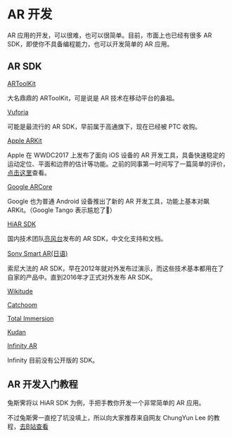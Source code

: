 # AR 开发
AR 应用的开发，可以很难，也可以很简单。目前，市面上也已经有很多 AR SDK，即使你不具备编程能力，也可以开发简单的 AR 应用。

## AR SDK 

[ARToolKit](https://artoolkit.org/)

大名鼎鼎的 ARToolKit，可是说是 AR 技术在移动平台的鼻祖。

[Vuforia](https://developer.vuforia.com/)

可能是最流行的 AR SDK，早前属于高通旗下，现在已经被 PTC 收购。

[Apple ARKit](https://developer.apple.com/arkit/)

Apple 在 WWDC2017 上发布了面向 iOS 设备的 AR 开发工具，具备快速稳定的运动定位、平面和边界的估计等功能。之前的同事第一时间写了一篇简单的评价，[点击这里](https://www.zhihu.com/question/60726864/answer/179446682)查看。

[Google ARCore](https://developers.google.com/ar/)

Google 也为普通 Android 设备推出了新的 AR 开发工具，功能上基本对飙 ARKit。（Google Tango 表示尴尬了）

[HiAR SDK](https://www.hiscene.com/sdk/)

国内技术团队[亮风台](http://www.hiscene.com)发布的 AR SDK，中文化支持和文档。

[Sony Smart AR(日语)](http://www.sonydna.com/sdna/solution/SmartAR_SDK.html)

索尼大法的 AR SDK，早在2012年就对外发布过演示，而这些技术基本都用在了自家的产品中。直到2016年才正式对外发布 AR SDK。

[Wikitude](http://www.wikitude.com/)

[Catchoom](https://catchoom.com/)

[Total Immersion](http://www.t-immersion.com/)

[Kudan](https://www.kudan.eu/)

[Infinity AR](http://www.infinityar.com/zh)

Infinity 目前没有公开版的 SDK。


## AR 开发入门教程
兔斯霁将以 HiAR SDK 为例，手把手教你开发一个非常简单的 AR 应用。

不过兔斯霁一直挖了坑没填上，所以向大家推荐来自网友 ChungYun Lee 的教程，[去B站查看](http://www.bilibili.com/video/av10976373/)
